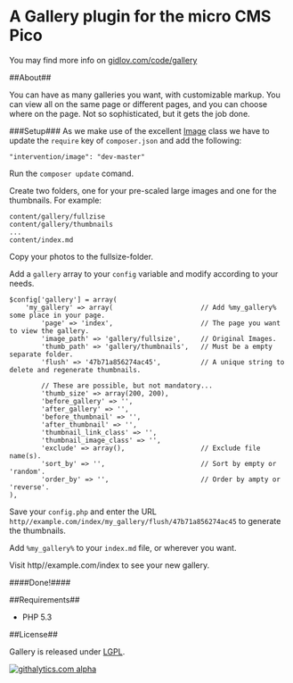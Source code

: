 A Gallery plugin for the micro CMS Pico
=====================
You may find more info on [gidlov.com/code/gallery](http://gidlov.com/code/gallery)

##About##

You can have as many galleries you want, with customizable markup. You can view all on the same page or different pages, and you can choose where on the page. Not so sophisticated, but it gets the job done.

###Setup###
As we make use of the excellent [Image](http://intervention.olivervogel.net/) class we have to update the `require` key of `composer.json` and add the following:

	"intervention/image": "dev-master"

Run the `composer update` comand.

Create two folders, one for your pre-scaled large images and one for the thumbnails. For example:

	content/gallery/fullzise
	content/gallery/thumbnails
	...
	content/index.md

Copy your photos to the fullsize-folder.

Add a `gallery` array to your `config` variable and modify according to your needs.

	$config['gallery'] = array(
		'my_gallery' => array(						// Add %my_gallery% some place in your page.
			'page' => 'index',						// The page you want to view the gallery.
			'image_path' => 'gallery/fullsize',		// Original Images.
			'thumb_path' => 'gallery/thumbnails',	// Must be a empty separate folder.
			'flush' => '47b71a856274ac45',			// A unique string to delete and regenerate thumbnails.

			// These are possible, but not mandatory...
			'thumb_size' => array(200, 200),
			'before_gallery' => '',
			'after_gallery' => '',
			'before_thumbnail' => '',
			'after_thumbnail' => '',
			'thumbnail_link_class' => '',
			'thumbnail_image_class' => '',
			'exclude' => array(),					// Exclude file name(s).
			'sort_by' => '',	 					// Sort by empty or 'random'.
			'order_by' => '', 						// Order by ampty or 'reverse'.
	),

Save your `config.php` and enter the URL `http//example.com/index/my_gallery/flush/47b71a856274ac45` to generate the thumbnails.

Add `%my_gallery%` to your `index.md` file, or wherever you want.

Visit http//example.com/index to see your new gallery.

####Done!####

##Requirements##

 - PHP 5.3

##License##

Gallery is released under [LGPL](http://www.gnu.org/licenses/lgpl-3.0-standalone.html).

[![githalytics.com alpha](https://cruel-carlota.pagodabox.com/1cfa2054cba60fb1326e6c9c1cfb44bd "githalytics.com")](http://githalytics.com/gidlov/pico-gallery)
